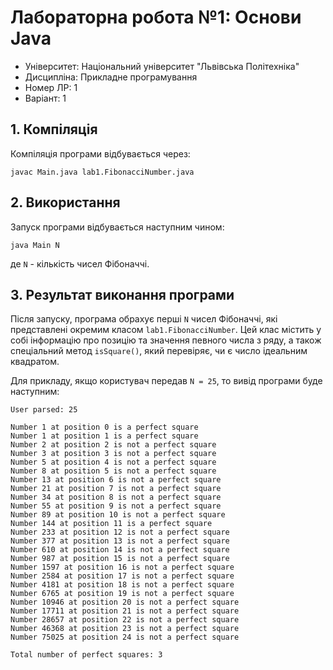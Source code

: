 # Лабораторна робота №1: Основи Java

- Університет: Національний університет "Львівська Політехніка"
- Дисципліна: Прикладне програмування
- Номер ЛР: 1
- Варіант: 1

## 1. Компіляція
Компіляція програми відбувається через:
```
javac Main.java lab1.FibonacciNumber.java
```
## 2. Використання
Запуск програми відбувається наступним чином:
```
java Main N
```
де `N` - кількість чисел Фібоначчі.
## 3. Результат виконання програми
Після запуску, програма обрахує перші `N` чисел Фібоначчі, які представлені
окремим класом `lab1.FibonacciNumber`. Цей клас містить у собі інформацію про позицію
та значення певного числа з ряду, а також спеціальний метод `isSquare()`, який
перевіряє, чи є число ідеальним квадратом.

Для прикладу, якщо користувач передав `N = 25`, то вивід програми буде наступним:
```
User parsed: 25

Number 1 at position 0 is a perfect square
Number 1 at position 1 is a perfect square
Number 2 at position 2 is not a perfect square
Number 3 at position 3 is not a perfect square
Number 5 at position 4 is not a perfect square
Number 8 at position 5 is not a perfect square
Number 13 at position 6 is not a perfect square
Number 21 at position 7 is not a perfect square
Number 34 at position 8 is not a perfect square
Number 55 at position 9 is not a perfect square
Number 89 at position 10 is not a perfect square
Number 144 at position 11 is a perfect square
Number 233 at position 12 is not a perfect square
Number 377 at position 13 is not a perfect square
Number 610 at position 14 is not a perfect square
Number 987 at position 15 is not a perfect square
Number 1597 at position 16 is not a perfect square
Number 2584 at position 17 is not a perfect square
Number 4181 at position 18 is not a perfect square
Number 6765 at position 19 is not a perfect square
Number 10946 at position 20 is not a perfect square
Number 17711 at position 21 is not a perfect square
Number 28657 at position 22 is not a perfect square
Number 46368 at position 23 is not a perfect square
Number 75025 at position 24 is not a perfect square

Total number of perfect squares: 3
```